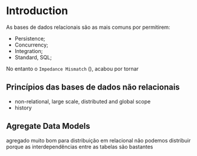 # Introduction

As bases de dados relacionais são as mais comuns por permitirem:

- Persistence;
- Concurrency;
- Integration;
- Standard, SQL;

No entanto o `Impedance Mismatch` (), acabou por tornar 

## Princípios das bases de dados não relacionais

- non-relational, large scale, distributed and global scope
- history

## Agregate Data Models

agregado muito bom para distribuição
em relacional não podemos distribuir porque as interdependências entre as tabelas são bastantes
